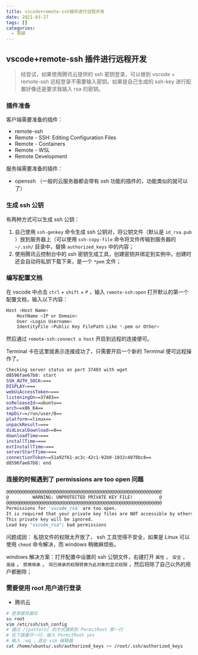 ```yaml
---
title: vscode+remote-ssh插件进行远程开发
date: 2021-03-27
tags: []
categories:
  - 零碎
---
```


## vscode+remote-ssh 插件进行远程开发

> 经尝试，如果使用腾讯云提供的 ssh 密钥登录，可以做到 vscode + remote-ssh 远程登录不需要输入密钥。如果是自己生成的 ssh-key 进行配置好像还是要求我输入 rsa 的密钥。

### 插件准备

客户端需要准备的插件：

- remote-ssh
- Remote - SSH: Editing Configuration Files
- Remote - Containers
- Remote - WSL
- Remote Development

服务端需要准备的插件：

- openssh （一般的云服务器都会带有 ssh 功能的插件的，功能类似的就可以了）

### 生成 ssh 公钥

有两种方式可以生成 ssh 公钥：

1. 自己使用 `ssh-genkey` 命令生成 ssh 公钥对，将公钥文件（默认是 `id_rsa.pub` ）放到服务器上（可以使用 `ssh-copy-file` 命令将文件传输到服务器的 `~/.ssh/` 目录中，替换 `authorized_keys` 中的内容；
2. 使用腾讯云控制台中的 ssh 密钥生成工具，创建密钥并绑定到实例中。创建时还会自动将私钥下载下来，是一个 `*pem` 文件；

### 编写配置文档

在 vscode 中点击 `ctrl` + `shift` + `P` ，输入 `remote-ssh:open` 打开默认的第一个配置文档，输入以下内容：

```BASH
Host <Host Name>
    HostName <IP or Domain>
    User <Login Username>
    IdentityFile <Public Key FilePath Like *.pem or Other>
```

然后通过 `remote-ssh:connect a host` 开启到远程的连接便可。

Terminal 卡在这里就表示连接成功了，只需要开启一个新的 Terminal 便可远程操作了。

```bash
Checking server status on port 37403 with wget
d8596fae67b8: start
SSH_AUTH_SOCK====
DISPLAY====
webUiAccessToken====
listeningOn==37403==
osReleaseId==ubuntu==
arch==x86_64==
tmpDir==/run/user/0==
platform==linux==
unpackResult====
didLocalDownload==0==
downloadTime====
installTime====
extInstallTime====
serverStartTime====
connectionToken==51a92f61-ac3c-42c1-92b0-1032c4078bc8==
d8596fae67b8: end
```

### 连接的时候遇到了 permissions are too open 问题

```BASH
@@@@@@@@@@@@@@@@@@@@@@@@@@@@@@@@@@@@@@@@@@@@@@@@@@@@@@@@@@@
@         WARNING: UNPROTECTED PRIVATE KEY FILE!          @
@@@@@@@@@@@@@@@@@@@@@@@@@@@@@@@@@@@@@@@@@@@@@@@@@@@@@@@@@@@
Permissions for 'vscode_rsa' are too open.
It is required that your private key files are NOT accessible by others.
This private key will be ignored.
Load key "vscode_rsa": bad permissions
```

问题成因： 私钥文件的权限太开放了， ssh 工具觉得不安全，如果是 Linux 可以使用 `chmod` 命令解决，而 windows 稍微麻烦些。

windows 解决方案：打开配置中设置的 ssh 公钥文件，右键打开 `属性` ， `安全` ， `高级` ， `禁用继承` ， `将已继承的权限转换为此对象的显式权限` ，然后将除了自己以外的用户都删除；

### 需要使用 root 用户进行登录

- 腾讯云

```bash
# 登录服务器后
su root
vim /etc/ssh/ssh_config
# 通过 /[pattern] 的方式搜索到 PermitRoot 那一行
# 在下面重开一行，输入 PermitRoot yes
# 输入 :wq ，退出 vim 编辑器
cat /home/ubuntu/.ssh/authorized_keys >> /root/.ssh/authorized_keys
```
